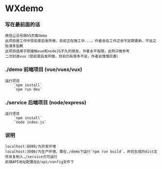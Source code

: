 # WXdemo
### 写在最前面的话
    微信公众号跳h5页面demo
    此项目是工作中受前辈启发所做，目前正在施工中...，作者会在工作之余不定期更新，不足之处请多指教
    此项目适用于刚接触vue和nodeJS不久的朋友，作者水平有限，此例只做参考
    二次封装vux（受前辈启发所做，目前仍有很多不足，作者会慢慢完善）
### ./demo 前端项目 (vue/vuex/vux)  
    运行项目  
        `npm install`  
        `npm run dev`
### ./service 后端项目 (node/express)  
    运行项目  
        `npm install`
        `node index.js`  
### 说明
    localhost:8080/为开发环境
    localhost:3000/为生产环境，需在./demo下运行`npm run build`，并将生成的dist文件夹复制入./service方可运行
    前端API地址配置在@/api/config文件下
